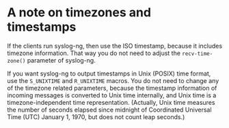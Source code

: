 ---
---
<!-- DISCLAIMER: This file is based on the syslog-ng Open Source Edition documentation https://github.com/balabit/syslog-ng-ose-guides/commit/2f4a52ee61d1ea9ad27cb4f3168b95408fddfdf2 and is used under the terms of The syslog-ng Open Source Edition Documentation License. The file has been modified by Axoflow. -->
# A note on timezones and timestamps

If the clients run syslog-ng, then use the ISO timestamp, because it includes timezone information. That way you do not need to adjust the `recv-time-zone()` parameter of syslog-ng.

If you want syslog-ng to output timestamps in Unix (POSIX) time format, use the `S_UNIXTIME` and `R_UNIXTIME` macros. You do not need to change any of the timezone related parameters, because the timestamp information of incoming messages is converted to Unix time internally, and Unix time is a timezone-independent time representation. (Actually, Unix time measures the number of seconds elapsed since midnight of Coordinated Universal Time (UTC) January 1, 1970, but does not count leap seconds.)
